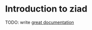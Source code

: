 # Introduction to ziad

TODO: write [great documentation](http://jacobian.org/writing/what-to-write/)
